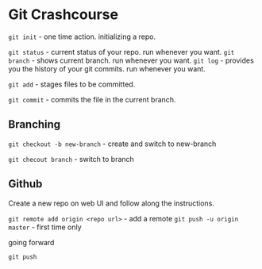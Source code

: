 # Git Crashcourse

`git init` - one time action. initializing a repo.

`git status` - current status of your repo. run whenever you want.
`git branch` - shows current branch. run whenever you want.
`git log` - provides you the history of your git commits. run whenever you want.

`git add` - stages files to be committed.

`git commit` - commits the file in the current branch.

## Branching

`git checkout -b new-branch` - create and switch to new-branch

`git checout branch` - switch to branch

## Github

Create a new repo on web UI and follow along the instructions.

`git remote add origin <repo url>` - add a remote
`git push -u origin master` - first time only

going forward

`git push`